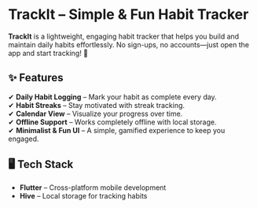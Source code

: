 # TrackIt – Simple & Fun Habit Tracker  

**TrackIt** is a lightweight, engaging habit tracker that helps you build and maintain daily habits effortlessly. No sign-ups, no accounts—just open the app and start tracking! 🚀  

## ✨ Features  
✔ **Daily Habit Logging** – Mark your habit as complete every day.  
✔ **Habit Streaks** – Stay motivated with streak tracking.  
✔ **Calendar View** – Visualize your progress over time.  
✔ **Offline Support** – Works completely offline with local storage.  
✔ **Minimalist & Fun UI** – A simple, gamified experience to keep you engaged.  

## 🖥️ Tech Stack  
- **Flutter** – Cross-platform mobile development  
- **Hive** – Local storage for tracking habits  

